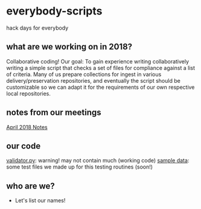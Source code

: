 # everybody-scripts
hack days for everybody

## what are we working on in 2018?
Collaborative coding! Our goal: To gain experience writing collaboratively writing a simple script that checks a set of files for compliance against a list of criteria. Many of us prepare collections for ingest in various delivery/preservation repositories, and eventually the script should be customizable so we can adapt it for the requirements of our own respective local repositories.

## notes from our meetings
[April 2018 Notes](20180425Notes.txt)

## our code
[validator.py](validator.py): warning! may not contain much (working code)
[sample data](testfiles): some test files we made up for this
testing routines (soon!)

## who are we?
* Let's list our names!
